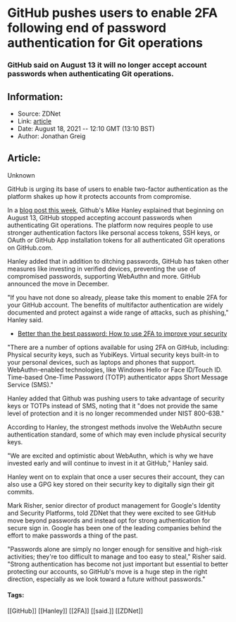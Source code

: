 # GitHub pushes users to enable 2FA following end of password authentication for Git operations
### GitHub said on August 13 it will no longer accept account passwords when authenticating Git operations.

## Information:
+ Source: ZDNet
+ Link: [article](https://www.zdnet.com/article/github-pushes-users-to-enable-2fa-following-end-of-password-authentication-for-git-operations/)
+ Date: August 18, 2021 -- 12:10 GMT (13:10 BST)
+ Author: Jonathan Greig


## Article:
Unknown

GitHub is urging its base of users to enable two-factor authentication as the platform shakes up how it protects accounts from compromise. 


In a [blog post this week](https://github.blog/2021-08-16-securing-your-github-account-two-factor-authentication/), Github's Mike Hanley explained that beginning on August 13, GitHub stopped accepting account passwords when authenticating Git operations. The platform now requires people to use stronger authentication factors like personal access tokens, SSH keys, or OAuth or GitHub App installation tokens for all authenticated Git operations on GitHub.com. 

Hanley added that in addition to ditching passwords, GitHub has taken other measures like investing in verified devices, preventing the use of compromised passwords, supporting WebAuthn and more. GitHub announced the move in December. 

"If you have not done so already, please take this moment to enable 2FA for your GitHub account. The benefits of multifactor authentication are widely documented and protect against a wide range of attacks, such as phishing," Hanley said. 

* [Better than the best password: How to use 2FA to improve your security](https://www.zdnet.com/article/better-than-the-best-password-how-to-use-2fa-to-improve-your-security/)

"There are a number of options available for using 2FA on GitHub, including: Physical security keys, such as YubiKeys. Virtual security keys built-in to your personal devices, such as laptops and phones that support. WebAuthn-enabled technologies, like Windows Hello or Face ID/Touch ID. Time-based One-Time Password (TOTP) authenticator apps Short Message Service (SMS)."

Hanley added that Github was pushing users to take advantage of security keys or TOTPs instead of SMS, noting that it "does not provide the same level of protection and it is no longer recommended under NIST 800-63B." 

According to Hanley, the strongest methods involve the WebAuthn secure authentication standard, some of which may even include physical security keys. 






"We are excited and optimistic about WebAuthn, which is why we have invested early and will continue to invest in it at GitHub," Hanley said. 

Hanley went on to explain that once a user secures their account, they can also use a GPG key stored on their security key to digitally sign their git commits. 

Mark Risher, senior director of product management for Google's Identity and Security Platforms, told ZDNet that they were excited to see GitHub move beyond passwords and instead opt for strong authentication for secure sign in. Google has been one of the leading companies behind the effort to make passwords a thing of the past.

"Passwords alone are simply no longer enough for sensitive and high-risk activities; they're too difficult to manage and too easy to steal," Risher said. "Strong authentication has become not just important but essential to better protecting our accounts, so GitHub's move is a huge step in the right direction, especially as we look toward a future without passwords."





#### Tags:
[[GitHub]] [[Hanley]] [[2FA]] [[said.]] [[ZDNet]]

